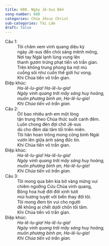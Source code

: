 ```yaml
---
title: 608. Ngày Jê-Sus Đến
song-number: 608
categories: Chúa Jêsus Christ
sub-categories: Tái Lâm
draft: false
---
```

<dl><dt>Câu 1:</dt><dd data-verse="1">Tôi chăm xem vinh quang diệu kỳ <br/>ngày Jê-sus đến chói sáng mênh mông, <br/>Nơi tay Ngài lạnh lùng vung lên <br/>thanh gươm trừng phạt tiến vô trần gian. <br/>Trên không trung phong ba mịt mù <br/>cuồng sôi như cuốn thế giới hư vong. <br/>Khi Chúa tiến vô trần gian. </dd><dt>Điệp khúc:</dt><dd data-chorus="1"><em>Ha-lê-lu-gia! Ha-lê-lu-gia! <br/>Ngày vinh quang trời mây sáng huy hoàng, <br/>muôn phương bình an, Ha-lê-lu-gia! <br/>Khi Chúa tiến vô trần gian. </em></dd><dt>Câu 2:</dt><dd data-verse="2">Ôi! bao nhiêu anh em một lòng <br/>tận trung theo Chúa thức suốt canh đêm. <br/>Luôn chong đèn đợi chờ Jê-sus <br/>dù cho đêm dài tăm tối triền miên. <br/>Tôi hân hoan trông mong công bình Ngài <br/>vươn lên giữa ánh sáng đức tin. <br/>Khi Chúa tiến vô trần gian. </dd><dt>Điệp khúc:</dt><dd data-chorus="1"><em>Ha-lê-lu-gia! Ha-lê-lu-gia! <br/>Ngày vinh quang trời mây sáng huy hoàng, <br/>muôn phương bình an, Ha-lê-lu-gia! <br/>Khi Chúa tiến vô trần gian. </em></dd><dt>Câu 3:</dt><dd data-verse="3">Tôi mong qua bên kia bờ vàng mừng vui <br/>chiêm ngưỡng Cứu Chúa vinh quang, <br/>Bông hoa huệ đời đời xinh tươi <br/>mùi hương tuyệt vời biến thay đời tôi. <br/>Tôi mong đem tin vui cho người <br/>để không ai chết dưới chốn tối tăm. <br/>Khi Chúa tiến vô trần gian. </dd><dt>Điệp khúc:</dt><dd data-chorus="1"><em>Ha-lê-lu-gia! Ha-lê-lu-gia! <br/>Ngày vinh quang trời mây sáng huy hoàng, <br/>muôn phương bình an, Ha-lê-lu-gia! <br/>Khi Chúa tiến vô trần gian. </em></dd></dl>